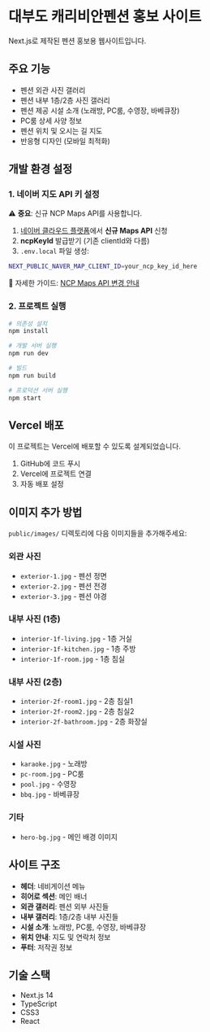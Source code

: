 # 대부도 캐리비안펜션 홍보 사이트

Next.js로 제작된 펜션 홍보용 웹사이트입니다.

## 주요 기능

- 펜션 외관 사진 갤러리
- 펜션 내부 1층/2층 사진 갤러리  
- 펜션 제공 시설 소개 (노래방, PC룸, 수영장, 바베큐장)
- PC룸 상세 사양 정보
- 펜션 위치 및 오시는 길 지도
- 반응형 디자인 (모바일 최적화)

## 개발 환경 설정

### 1. 네이버 지도 API 키 설정

⚠️ **중요**: 신규 NCP Maps API를 사용합니다.

1. [네이버 클라우드 플랫폼](https://console.ncloud.com/naver-service/application)에서 **신규 Maps API** 신청
2. **ncpKeyId** 발급받기 (기존 clientId와 다름)
3. `.env.local` 파일 생성:

```bash
NEXT_PUBLIC_NAVER_MAP_CLIENT_ID=your_ncp_key_id_here
```

📖 자세한 가이드: [NCP Maps API 변경 안내](https://navermaps.github.io/maps.js.ncp/docs/tutorial-2-Getting-Started.html)

### 2. 프로젝트 실행

```bash
# 의존성 설치
npm install

# 개발 서버 실행
npm run dev

# 빌드
npm run build

# 프로덕션 서버 실행
npm start
```

## Vercel 배포

이 프로젝트는 Vercel에 배포할 수 있도록 설계되었습니다.

1. GitHub에 코드 푸시
2. Vercel에 프로젝트 연결
3. 자동 배포 설정

## 이미지 추가 방법

`public/images/` 디렉토리에 다음 이미지들을 추가해주세요:

### 외관 사진
- `exterior-1.jpg` - 펜션 정면
- `exterior-2.jpg` - 펜션 전경  
- `exterior-3.jpg` - 펜션 야경

### 내부 사진 (1층)
- `interior-1f-living.jpg` - 1층 거실
- `interior-1f-kitchen.jpg` - 1층 주방
- `interior-1f-room.jpg` - 1층 침실

### 내부 사진 (2층)
- `interior-2f-room1.jpg` - 2층 침실1
- `interior-2f-room2.jpg` - 2층 침실2
- `interior-2f-bathroom.jpg` - 2층 화장실

### 시설 사진
- `karaoke.jpg` - 노래방
- `pc-room.jpg` - PC룸
- `pool.jpg` - 수영장
- `bbq.jpg` - 바베큐장

### 기타
- `hero-bg.jpg` - 메인 배경 이미지

## 사이트 구조

- **헤더**: 네비게이션 메뉴
- **히어로 섹션**: 메인 배너
- **외관 갤러리**: 펜션 외부 사진들
- **내부 갤러리**: 1층/2층 내부 사진들
- **시설 소개**: 노래방, PC룸, 수영장, 바베큐장
- **위치 안내**: 지도 및 연락처 정보
- **푸터**: 저작권 정보

## 기술 스택

- Next.js 14
- TypeScript
- CSS3
- React
